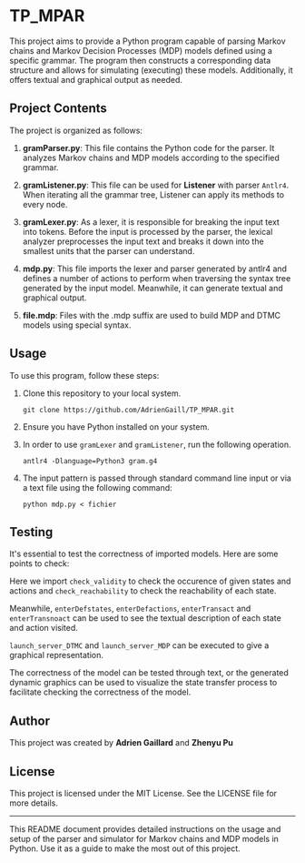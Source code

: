 # TP_MPAR


This project aims to provide a Python program capable of parsing Markov chains and Markov Decision Processes (MDP) models defined using a specific grammar. The program then constructs a corresponding data structure and allows for simulating (executing) these models. Additionally, it offers textual and graphical output as needed.

## Project Contents

The project is organized as follows:

1. **gramParser.py**: This file contains the Python code for the parser. It analyzes Markov chains and MDP models according to the specified grammar.

2. **gramListener.py**: This file can be used for **Listener** with parser `Antlr4`. When iterating all the grammar tree, Listener can apply its methods to every node.

3. **gramLexer.py**: As a lexer, it is responsible for breaking the input text into tokens. Before the input is processed by the parser, the lexical analyzer preprocesses the input text and breaks it down into the smallest units that the parser can understand.

4. **mdp.py**: This file imports the lexer and parser generated by antlr4 and defines a number of actions to perform when traversing the syntax tree generated by the input model. Meanwhile, it can generate textual and graphical output. 

5. **file.mdp**: Files with the .mdp suffix are used to build MDP and DTMC models using special syntax.

## Usage

To use this program, follow these steps:

1. Clone this repository to your local system.
   ```
   git clone https://github.com/AdrienGaill/TP_MPAR.git
   ```

2. Ensure you have Python installed on your system.

3. In order to use `gramLexer` and `gramListener`, run the following operation.
   ```
   antlr4 -Dlanguage=Python3 gram.g4
   ```

4. The input pattern is passed through standard command line input or via a text file using the following command:
   ```
   python mdp.py < fichier
   ```

## Testing

It's essential to test the correctness of imported models. Here are some points to check:

Here we import `check_validity` to check the occurence of given states and actions and `check_reachability` to check the reachability of each state.

Meanwhile, `enterDefstates`, `enterDefactions`, `enterTransact` and `enterTransnoact` can be used to see the textual description of each state and action visited.

`launch_server_DTMC` and `launch_server_MDP` can be executed to give a graphical representation.

The correctness of the model can be tested through text, or the generated dynamic graphics can be used to visualize the state transfer process to facilitate checking the correctness of the model.

## Author

This project was created by **Adrien Gaillard** and **Zhenyu Pu**


## License

This project is licensed under the MIT License. See the LICENSE file for more details.

---
This README document provides detailed instructions on the usage and setup of the parser and simulator for Markov chains and MDP models in Python. Use it as a guide to make the most out of this project.